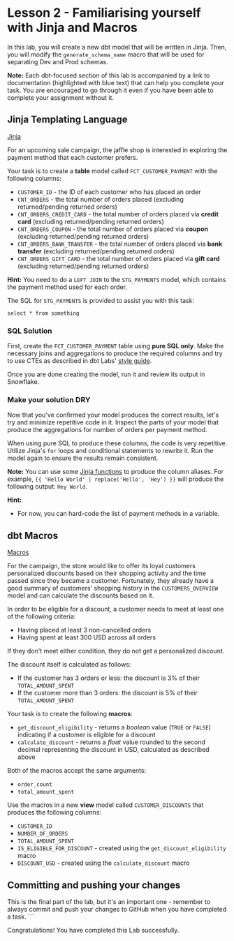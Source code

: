 # Lesson 2 - Familiarising yourself with Jinja and Macros

In this lab, you will create a new dbt model that will be written in Jinja. Then, you will modify the `generate_schema_name` macro that will be used for separating Dev and Prod schemas.

**Note:** Each dbt-focused section of this lab is accompanied by a link to documentation (highlighted with blue text) that can help you complete your task. You are encouraged to go through it even if you have been able to complete your assignment without it.

## Jinja Templating Language
[Jinja](https://docs.getdbt.com/docs/build/jinja-macros#jinja)


For an upcoming sale campaign, the jaffle shop is interested in exploring the payment method that each customer prefers. 

Your task is to create a **table** model called `FCT_CUSTOMER_PAYMENT` with the following columns:
* `CUSTOMER_ID` - the ID of each customer who has placed an order 
* `CNT_ORDERS` - the total number of orders placed (excluding returned/pending returned orders)
* `CNT_ORDERS_CREDIT_CARD` - the total number of orders placed via **credit card** (excluding returned/pending returned orders)
* `CNT_ORDERS_COUPON` - the total number of orders placed via **coupon** (excluding returned/pending returned orders)
* `CNT_ORDERS_BANK_TRANSFER` - the total number of orders placed via **bank transfer** (excluding returned/pending returned orders)
* `CNT_ORDERS_GIFT_CARD` - the total number of orders placed via **gift card** (excluding returned/pending returned orders)

**Hint:** You need to do a `LEFT JOIN` to the `STG_PAYMENTS` model, which contains the payment method used for each order.

The SQL for `STG_PAYMENTS` is provided to assist you with this task:
```
select * from something
```

### SQL Solution

First, create the `FCT_CUSTOMER_PAYMENT` table using **pure SQL only**. Make the necessary joins and aggregations to produce the required columns and try to use CTEs as described in dbt Labs' [style guide](https://github.com/dbt-labs/corp/blob/main/dbt_style_guide.md#example-sql-with-ctes).

Once you are done creating the model, run it and review its output in Snowflake.

### Make your solution DRY

Now that you've confirmed your model produces the correct results, let's try and minimize repetitive code in it. Inspect the parts of your model that produce the aggregations for number of orders per payment method.

When using pure SQL to produce these columns, the code is very repetitive. Utilize Jinja's `for` loops and conditional statements to rewrite it. Run the model again to ensure the results remain consistent.

**Note:** You can use some [Jinja functions](https://jinja.palletsprojects.com/en/3.1.x/templates/#jinja-filters.replace) to produce the column aliases. For example, `{{ 'Hello World' | replace('Hello', 'Hey') }}` will produce the following output: `Hey World`.

**Hint:** 
* For now, you can hard-code the list of payment methods in a variable.

## dbt Macros
[Macros](https://docs.getdbt.com/docs/build/jinja-macros#macros)

For the campaign, the store would like to offer its loyal customers personalized discounts based on their shopping activity and the time passed since they became a customer. Fortunately, they already have a good summary of customers' shopping history in the `CUSTOMERS_OVERVIEW` model and can calculate the discounts based on it.

In order to be eligible for a discount, a customer needs to meet at least one of the following criteria:
* Having placed at least 3 non-cancelled orders
* Having spent at least 300 USD across all orders

If they don't meet either condition, they do not get a personalized discount.

The discount itself is calculated as follows:
* If the customer has 3 orders or less: the discount is 3% of their `TOTAL_AMOUNT_SPENT`
* If the customer more than 3 orders: the discount is 5% of their `TOTAL_AMOUNT_SPENT`

Your task is to create the following **macros**:
* `get_discount_eligibility` - returns a *boolean* value (`TRUE` or `FALSE`) indicating if a customer is eligible for a discount
* `calculate_discount` - returns a *float* value rounded to the second decimal representing the discount in USD, calculated as described above

Both of the macros accept the same arguments:
* `order_count`
* `total_amount_spent`

Use the macros in a new **view** model called `CUSTOMER_DISCOUNTS` that produces the following columns:
* `CUSTOMER_ID`
* `NUMBER_OF_ORDERS`
* `TOTAL_AMOUNT_SPENT`
* `IS_ELIGIBLE_FOR_DISCOUNT` - created using the `get_discount_eligibility` macro
* `DISCOUNT_USD` - created using the `calculate_discount` macro 


## Committing and pushing your changes

This is the final part of the lab, but it's an important one - remember to always commit and push your changes to GitHub when you have completed a task. 
    ```

Congratulations! You have completed this Lab successfully.
